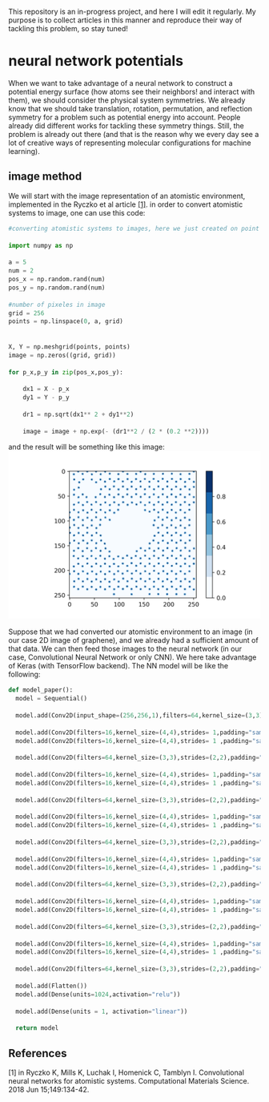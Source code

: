 This repository is an in-progress project, and here I will edit it regularly. My purpose is to collect articles in this manner and reproduce their way of tackling this problem, so stay tuned!

# neural network potentials
When we want to take advantage of a neural network to construct a potential energy surface (how atoms see their neighbors! and interact with them), we should consider the physical system symmetries. We already know that we should take translation, rotation, permutation, and reflection symmetry for a problem such as potential energy into account. People already did different works for tackling these symmetry things. Still, the problem is already out there (and that is the reason why we every day see a lot of creative ways of representing molecular configurations for machine learning).

## image method

We will start with the image representation of an atomistic environment, implemented in the Ryczko et al article 
[[1]](#1). in order to convert atomistic systems to image, one can use this code:


```python
#converting atomistic systems to images, here we just created on point (with positions x and y)

import numpy as np

a = 5
num = 2
pos_x = np.random.rand(num)
pos_y = np.random.rand(num)

#number of pixeles in image
grid = 256
points = np.linspace(0, a, grid)


X, Y = np.meshgrid(points, points)
image = np.zeros((grid, grid))

for p_x,p_y in zip(pos_x,pos_y):

    dx1 = X - p_x
    dy1 = Y - p_y

    dr1 = np.sqrt(dx1** 2 + dy1**2)

    image = image + np.exp(- (dr1**2 / (2 * (0.2 **2))))
```
and the result will be something like this image:
![Alt text](images/graphene_image.png?raw=true "Title")

Suppose that we had converted our atomistic environment to an image (in our case 2D image of graphene), and we already had a sufficient amount of that data. We can then feed those images to the neural network (in our case, Convolutional Neural Network or only CNN). We here take advantage of Keras (with TensorFlow backend). The NN model will be like the following:

```python
def model_paper():
  model = Sequential()

  model.add(Conv2D(input_shape=(256,256,1),filters=64,kernel_size=(3,3),strides=(2,2),padding="same", activation="relu"))

  model.add(Conv2D(filters=16,kernel_size=(4,4),strides= 1,padding="same", activation="relu"))
  model.add(Conv2D(filters=16,kernel_size=(4,4),strides= 1 ,padding="same", activation="relu"))

  model.add(Conv2D(filters=64,kernel_size=(3,3),strides=(2,2),padding="same", activation="relu"))

  model.add(Conv2D(filters=16,kernel_size=(4,4),strides= 1,padding="same", activation="relu"))
  model.add(Conv2D(filters=16,kernel_size=(4,4),strides= 1 ,padding="same", activation="relu"))

  model.add(Conv2D(filters=64,kernel_size=(3,3),strides=(2,2),padding="same", activation="relu"))

  model.add(Conv2D(filters=16,kernel_size=(4,4),strides= 1,padding="same", activation="relu"))
  model.add(Conv2D(filters=16,kernel_size=(4,4),strides= 1 ,padding="same", activation="relu"))

  model.add(Conv2D(filters=64,kernel_size=(3,3),strides=(2,2),padding="same", activation="relu"))

  model.add(Conv2D(filters=16,kernel_size=(4,4),strides= 1,padding="same", activation="relu"))
  model.add(Conv2D(filters=16,kernel_size=(4,4),strides= 1 ,padding="same", activation="relu"))

  model.add(Conv2D(filters=64,kernel_size=(3,3),strides=(2,2),padding="same", activation="relu"))

  model.add(Conv2D(filters=16,kernel_size=(4,4),strides= 1,padding="same", activation="relu"))
  model.add(Conv2D(filters=16,kernel_size=(4,4),strides= 1 ,padding="same", activation="relu"))

  model.add(Conv2D(filters=64,kernel_size=(3,3),strides=(2,2),padding="same", activation="relu"))

  model.add(Conv2D(filters=16,kernel_size=(4,4),strides= 1,padding="same", activation="relu"))
  model.add(Conv2D(filters=16,kernel_size=(4,4),strides= 1 ,padding="same", activation="relu"))

  model.add(Conv2D(filters=64,kernel_size=(3,3),strides=(2,2),padding="same", activation="relu"))

  model.add(Flatten())
  model.add(Dense(units=1024,activation="relu"))

  model.add(Dense(units = 1, activation="linear"))

  return model
```


## References
<a id="1">[1]</a> 
in Ryczko K, Mills K, Luchak I, Homenick C, Tamblyn I. Convolutional neural networks for atomistic systems. Computational Materials Science. 2018 Jun 15;149:134-42.

